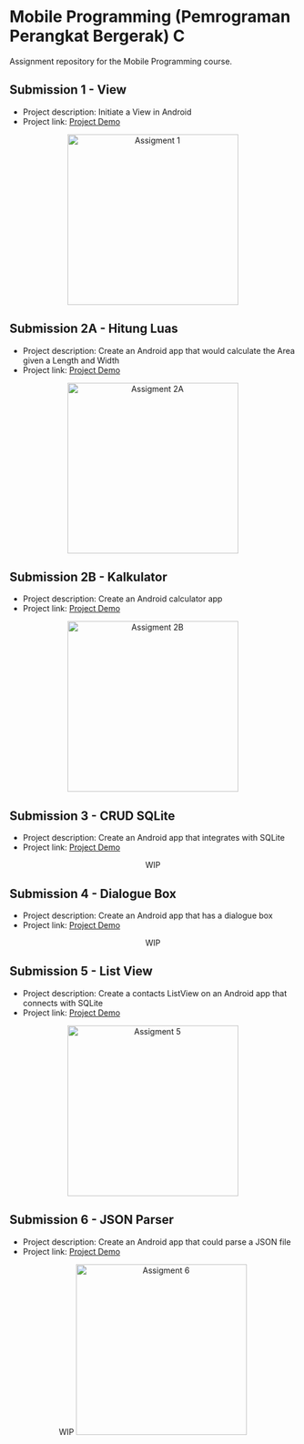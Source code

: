 # Mobile Programming (Pemrograman Perangkat Bergerak) C
Assignment repository for the Mobile Programming course.

## Submission 1 - View
- Project description: Initiate a View in Android
- Project link: [Project Demo](https://youtu.be/jARSNQgwU-Y)
<p align="center">
    <img src="./images/assignment_1.png" alt="Assigment 1" width="300" text-align="center">
</p>

## Submission 2A - Hitung Luas
- Project description: Create an Android app that would calculate the Area given a Length and Width
- Project link: [Project Demo](https://youtu.be/jARSNQgwU-Y)
<p align="center">
    <img src="./images/assignment_2a.png" alt="Assigment 2A" width="300" text-align="center">
</p>

## Submission 2B - Kalkulator
- Project description: Create an Android calculator app
- Project link: [Project Demo](https://youtu.be/_rDw-d4toSA)
<p align="center">
    <img src="./images/assignment_2b.png" alt="Assigment 2B" width="300" text-align="center">
</p>

## Submission 3 - CRUD SQLite
- Project description: Create an Android app that integrates with SQLite
- Project link: [Project Demo](https://youtu.be/NznmIYZGGFY)
<p align="center">
    WIP
    <!-- <img src="./images/assignment_3.png" alt="Assigment 3" width="300" text-align="center"> -->
</p>

## Submission 4 - Dialogue Box
- Project description: Create an Android app that has a dialogue box
- Project link: [Project Demo](https://youtu.be/NznmIYZGGFY)
<p align="center">
    WIP
    <!-- <img src="./images/assignment_3.png" alt="Assigment 3" width="300" text-align="center"> -->
</p>

## Submission 5 - List View 
- Project description: Create a contacts ListView on an Android app that connects with SQLite
- Project link: [Project Demo](https://youtu.be/dfbZ6GwSiNw)
<p align="center">
    <img src="./images/assignment_5.png" alt="Assigment 5" width="300" text-align="center">
</p>

## Submission 6 - JSON Parser
- Project description: Create an Android app that could parse a JSON file
- Project link: [Project Demo](https://youtu.be/oGO8WJo5mz4)
<p align="center">
    WIP
    <img src="./images/assignment_6.png" alt="Assigment 6" width="300" text-align="center">
</p>